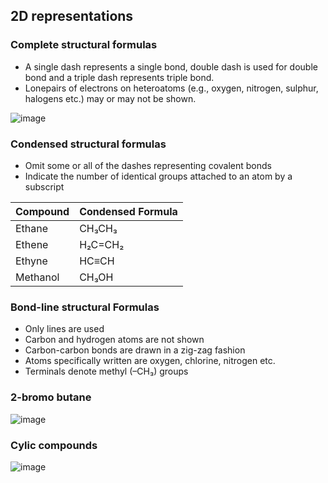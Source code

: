 ## 2D representations
### Complete structural formulas
* A single dash represents a single bond, double dash is used for double bond and a triple dash represents triple bond. 
* Lonepairs of electrons on heteroatoms (e.g., oxygen, nitrogen, sulphur, halogens etc.) may or may not be shown. 


![image](https://user-images.githubusercontent.com/20998959/153756322-e15bd96e-62a7-42e9-bb87-ccfe825acef9.png)

### Condensed structural formulas
* Omit some or all of the dashes representing covalent bonds 
* Indicate the number of identical groups attached to an atom by a subscript

|Compound |Condensed Formula|
|-|-|
|Ethane|CH₃CH₃
|Ethene|H₂C=CH₂
|Ethyne|HC≡CH
|Methanol|CH₃OH

### Bond-line structural Formulas
*  Only lines are used
*  Carbon and hydrogen atoms are not shown
*  Carbon-carbon bonds are drawn in a zig-zag fashion
*  Atoms specifically written are oxygen, chlorine, nitrogen etc.
*  Terminals denote methyl (–CH₃) groups

### 2-bromo butane

![image](https://user-images.githubusercontent.com/20998959/153756512-10712bb6-b703-4f23-8637-4848ad111c9f.png)

### Cylic compounds

![image](https://user-images.githubusercontent.com/20998959/153756520-5a47e880-b9dc-4d8c-9023-19a5d35874b0.png)
